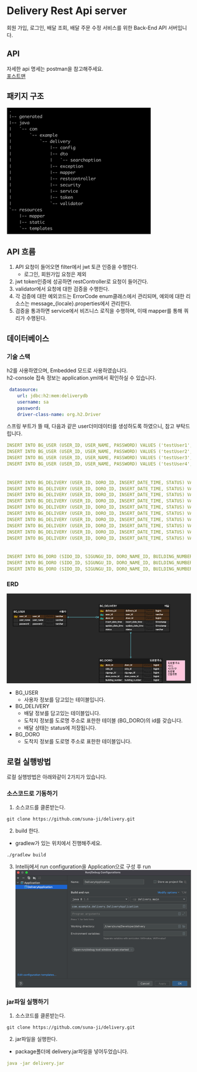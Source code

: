 # Delivery Rest Api server

회원 가입, 로그인, 배달 조회, 배달 주문 수정 서비스를 위한 Back-End API 서버입니다.

## API
자세한 api 명세는 postman을 참고해주세요.   
[포스트맨](https://www.postman.com/restless-sunset-427704/workspace/delivery)

## 패키지 구조
![img_1.png](img_1.png)

## API 흐름
1. API 요청이 들어오면 filter에서 jwt 토큰 인증을 수행한다.
    - 로그인, 회원가입 요청은 제외
2. jwt token인증에 성공하면 restController로 요청이 들어간다.
3. validator에서 요청에 대한 검증을 수행한다.
4. 각 검증에 대한 예외코드는 ErrorCode enum클래스에서 관리되며, 예외에 대한 리소스는 message_{locale}.properties에서 관리한다.
5. 검증을 통과하면 service에서 비즈니스 로직을 수행하며, 이때 mapper를 통해 쿼리가 수행된다.

## 데이터베이스 
### 기술 스택
h2를 사용하였으며, Embedded 모드로 사용하였습니다.   
h2-console 접속 정보는 application.yml에서 확인하실 수 있습니다.
```yaml
 datasource:
    url: jdbc:h2:mem:deliverydb
    username: sa
    password:
    driver-class-name: org.h2.Driver
```
스프링 부트가 뜰 때, 다음과 같은 user더미데이터를 생성하도록 하였으니, 참고 부탁드립니다.
```yaml
INSERT INTO BG_USER (USER_ID, USER_NAME, PASSWORD) VALUES ('testUser1', 'testUser1', 'abcde123456789!!');
INSERT INTO BG_USER (USER_ID, USER_NAME, PASSWORD) VALUES ('testUser2', 'testUser2', 'abcde123456789@@');
INSERT INTO BG_USER (USER_ID, USER_NAME, PASSWORD) VALUES ('testUser3', 'testUser3', 'ABCDE123456789!!');
INSERT INTO BG_USER (USER_ID, USER_NAME, PASSWORD) VALUES ('testUser4', 'testUser4', 'ABCDE123456789@@');


INSERT INTO BG_DELIVERY (USER_ID, DORO_ID, INSERT_DATE_TIME, STATUS) VALUES ( 'testUser1', 1, CURRENT_TIMESTAMP, 'READY');
INSERT INTO BG_DELIVERY (USER_ID, DORO_ID, INSERT_DATE_TIME, STATUS) VALUES ( 'testUser1', 1, '2022-12-20', 'READY');
INSERT INTO BG_DELIVERY (USER_ID, DORO_ID, INSERT_DATE_TIME, STATUS) VALUES ( 'testUser1', 1, '2022-12-21', 'ING');
INSERT INTO BG_DELIVERY (USER_ID, DORO_ID, INSERT_DATE_TIME, STATUS) VALUES ( 'testUser1', 1, '2022-12-22', 'READY');
INSERT INTO BG_DELIVERY (USER_ID, DORO_ID, INSERT_DATE_TIME, STATUS) VALUES ( 'testUser1', 1, '2022-12-23', 'END');
INSERT INTO BG_DELIVERY (USER_ID, DORO_ID, INSERT_DATE_TIME, STATUS) VALUES ( 'testUser2', 1, CURRENT_TIMESTAMP, 'END');
INSERT INTO BG_DELIVERY (USER_ID, DORO_ID, INSERT_DATE_TIME, STATUS) VALUES ( 'testUser2', 1, '2022-12-20', 'READY');
INSERT INTO BG_DELIVERY (USER_ID, DORO_ID, INSERT_DATE_TIME, STATUS) VALUES ( 'testUser2', 1, '2022-12-21', 'READY');
INSERT INTO BG_DELIVERY (USER_ID, DORO_ID, INSERT_DATE_TIME, STATUS) VALUES ( 'testUser2', 1, '2022-12-22', 'END');
INSERT INTO BG_DELIVERY (USER_ID, DORO_ID, INSERT_DATE_TIME, STATUS) VALUES ( 'testUser2', 1, '2022-12-23', 'ING');


INSERT INTO BG_DORO (SIDO_ID, SIGUNGU_ID, DORO_NAME_ID, BUILDING_NUMBER) VALUES (1, 1, 1, 1);
INSERT INTO BG_DORO (SIDO_ID, SIGUNGU_ID, DORO_NAME_ID, BUILDING_NUMBER) VALUES (2, 2, 2, 2);
INSERT INTO BG_DORO (SIDO_ID, SIGUNGU_ID, DORO_NAME_ID, BUILDING_NUMBER) VALUES (3, 3, 3, 3);
```
### ERD
![img_3.png](img_3.png)
- BG_USER
    - 사용자 정보를 담고있는 테이블입니다.
- BG_DELIVERY
    - 배달 정보를 담고있는 테이블입니다.
    - 도착지 정보를 도로명 주소로 표한한 테이블 (BG_DORO)의 id를 갖습니다.
    - 배달 상태는 status에 저장됩니다.
- BG_DORO
    - 도착지 정보를 도로명 주소로 표한한 테이블입니다.
    

## 로컬 실행방법
로컬 실행방법은 아래와같이 2가지가 있습니다.
### 소스코드로 기동하기
1. 소스코드를 클론받는다.
```
git clone https://github.com/suna-ji/delivery.git
```
2. build 한다.
- gradlew가 있는 위치에서 진행해주세요.
```
./gradlew build
```
3. Intellij에서 run configuration을 Application으로 구성 후 run
![img.png](img.png)
   
### jar파일 실행하기
1. 소스코드를 클론받는다.
```
git clone https://github.com/suna-ji/delivery.git
```
2. jar파일을 실행한다.
- package폴더에 delivery.jar파일을 넣어두었습니다.
```yaml
java -jar delivery.jar
```